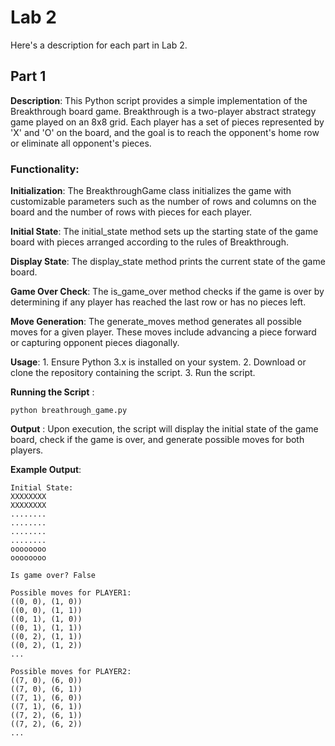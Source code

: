 # Lab 2
Here's a description for each part in Lab 2. 

## Part 1
**Description**:
This Python script provides a simple implementation of the Breakthrough board game. Breakthrough is a two-player abstract strategy game played on an 8x8 grid. Each player has a set of pieces represented by 'X' and 'O' on the board, and the goal is to reach the opponent's home row or eliminate all opponent's pieces.

### Functionality:

**Initialization**: The BreakthroughGame class initializes the game with customizable parameters such as the number of rows and columns on the board and the number of rows with pieces for each player.

**Initial State**: The initial_state method sets up the starting state of the game board with pieces arranged according to the rules of Breakthrough.

**Display State**: The display_state method prints the current state of the game board.

**Game Over Check**: The is_game_over method checks if the game is over by determining if any player has reached the last row or has no pieces left.

**Move Generation**: The generate_moves method generates all possible moves for a given player. These moves include advancing a piece forward or capturing opponent pieces diagonally.

**Usage**:
    1. Ensure Python 3.x is installed on your system.
    2. Download or clone the repository containing the script.
    3. Run the script.

**Running the Script** :

```
python breathrough_game.py
```

**Output** :
Upon execution, the script will display the initial state of the game board, check if the game is over, and generate possible moves for both players.

**Example Output**:

```
Initial State:
XXXXXXXX
XXXXXXXX
........
........
........
........
oooooooo
oooooooo

Is game over? False

Possible moves for PLAYER1:
((0, 0), (1, 0))
((0, 0), (1, 1))
((0, 1), (1, 0))
((0, 1), (1, 1))
((0, 2), (1, 1))
((0, 2), (1, 2))
...

Possible moves for PLAYER2:
((7, 0), (6, 0))
((7, 0), (6, 1))
((7, 1), (6, 0))
((7, 1), (6, 1))
((7, 2), (6, 1))
((7, 2), (6, 2))
...






